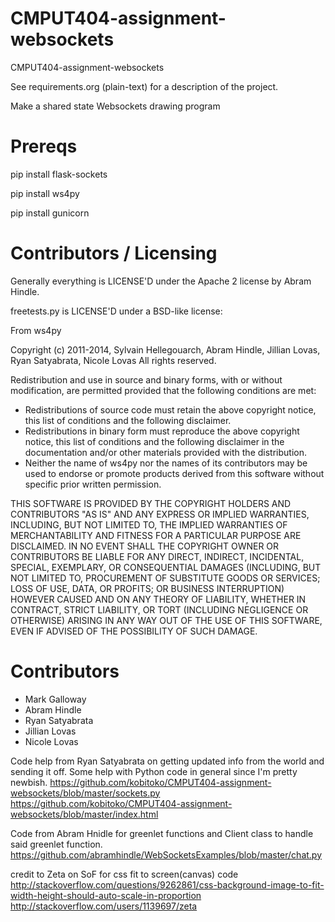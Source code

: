 CMPUT404-assignment-websockets
==============================

CMPUT404-assignment-websockets

See requirements.org (plain-text) for a description of the project.

Make a shared state Websockets drawing program

Prereqs
=======

pip install flask-sockets

pip install ws4py

pip install gunicorn

Contributors / Licensing
========================

Generally everything is LICENSE'D under the Apache 2 license by Abram Hindle.

freetests.py is LICENSE'D under a BSD-like license:

From ws4py

Copyright (c) 2011-2014, Sylvain Hellegouarch, Abram Hindle, Jillian Lovas, Ryan Satyabrata, Nicole Lovas
All rights reserved.

Redistribution and use in source and binary forms, with or without
modification, are permitted provided that the following conditions are met:

 * Redistributions of source code must retain the above copyright notice,
   this list of conditions and the following disclaimer.
 * Redistributions in binary form must reproduce the above copyright
   notice, this list of conditions and the following disclaimer in the
   documentation and/or other materials provided with the distribution.
 * Neither the name of ws4py nor the names of its contributors may be used
   to endorse or promote products derived from this software without
   specific prior written permission.

THIS SOFTWARE IS PROVIDED BY THE COPYRIGHT HOLDERS AND CONTRIBUTORS "AS IS"
AND ANY EXPRESS OR IMPLIED WARRANTIES, INCLUDING, BUT NOT LIMITED TO, THE
IMPLIED WARRANTIES OF MERCHANTABILITY AND FITNESS FOR A PARTICULAR PURPOSE
ARE DISCLAIMED. IN NO EVENT SHALL THE COPYRIGHT OWNER OR CONTRIBUTORS BE
LIABLE FOR ANY DIRECT, INDIRECT, INCIDENTAL, SPECIAL, EXEMPLARY, OR
CONSEQUENTIAL DAMAGES (INCLUDING, BUT NOT LIMITED TO, PROCUREMENT OF
SUBSTITUTE GOODS OR SERVICES; LOSS OF USE, DATA, OR PROFITS; OR BUSINESS
INTERRUPTION) HOWEVER CAUSED AND ON ANY THEORY OF LIABILITY, WHETHER IN
CONTRACT, STRICT LIABILITY, OR TORT (INCLUDING NEGLIGENCE OR OTHERWISE)
ARISING IN ANY WAY OUT OF THE USE OF THIS SOFTWARE, EVEN IF ADVISED OF THE
POSSIBILITY OF SUCH DAMAGE.

Contributors
============

* Mark Galloway
* Abram Hindle
* Ryan Satyabrata
* Jillian Lovas
* Nicole Lovas

Code help from Ryan Satyabrata on getting updated info from the world and sending it off. Some help with Python code in general since I'm pretty newbish. https://github.com/kobitoko/CMPUT404-assignment-websockets/blob/master/sockets.py https://github.com/kobitoko/CMPUT404-assignment-websockets/blob/master/index.html

Code from Abram Hnidle for greenlet functions and Client class to handle said greenlet function.
https://github.com/abramhindle/WebSocketsExamples/blob/master/chat.py

credit to Zeta on SoF for css fit to screen(canvas) code
 http://stackoverflow.com/questions/9262861/css-background-image-to-fit-width-height-should-auto-scale-in-proportion
http://stackoverflow.com/users/1139697/zeta